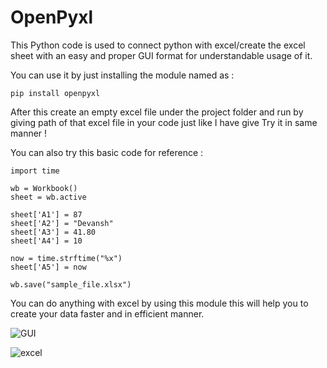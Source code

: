 # OpenPyxl

This Python code is used to connect python with excel/create the excel sheet with an easy and proper GUI format for understandable usage of it.

You can use it by just installing the module named as :

`pip install openpyxl`

After this create an empty excel file under the project folder and run by giving path of that excel file in your code just like I have give Try it in same manner !

You can also try this basic code for reference :

```from openpyxl import Workbook  
import time  
  
wb = Workbook()  
sheet = wb.active  
  
sheet['A1'] = 87  
sheet['A2'] = "Devansh"  
sheet['A3'] = 41.80  
sheet['A4'] = 10  
  
now = time.strftime("%x")  
sheet['A5'] = now  
  
wb.save("sample_file.xlsx") 
```

You can do anything with excel by using this module this will help you to create your data faster and in efficient manner.

![GUI](https://user-images.githubusercontent.com/61353037/107564146-025b2d00-6c08-11eb-95bd-031d19c69603.PNG)


![excel](https://user-images.githubusercontent.com/61353037/107564070-e061aa80-6c07-11eb-8b8d-d999bc056183.PNG)
